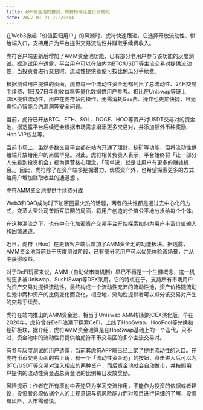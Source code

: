 ```yaml
---
title: AMM资金池的推出，虎符持续走在行业前列
date: 2022-01-21 22:23:14
---
```

在Web3掀起「价值回归用户」的风潮时，虎符快速跟进，它选择开放流动性、供给端入口，支持用户为平台提供交易流动性并赚取手续费收入。

虎符客户端更新后增加了AMM资金池功能，已有部分老用户参与该功能的灰度测试。据测试用户透露，平台用户可以在站内为BTC/USDT等主流交易对提供流动性，当投资者进行交易时，流动性提供者便可按比例瓜分手续费。

根据测试用户提供的页面，虎符每一个流动性资金池都列出了总流动性、24H交易手续费、1日及7日年化收益率等量化数据供用户参考。相比在Uniswap等链上DEX提供流动性，用户在虎符站内操作，无需消耗Gas费、操作也更加快捷，且无需担心智能合约漏洞等安全问题。

当前，虎符已开放BTC、ETH、SOL、DOGE、HOO等资产对USDT交易对的资金池，据透露平台后续还会根据市场需求增添更多交易对，并添加额外币种奖励、Hoo VIP权益等。

当前市场上，虽然多数交易平台都在站内开通了理财、挖矿等功能，但将流动性供给端开放给用户的尚属罕见。对此，虎符相关负责人表示，平台始终将「让一部分人先看到投资机会」视为运营核心理念，「简单说，就是让用户有更多的赚钱机会。」因此，虎符除了在资产端多挖掘潜力、优质资产外，也希望探索更多的方式给用户增加赚取收益的通道想·。

虎符AMM资金池提供手续费分成

Web3和DAO成为时下加密圈最火热的话题，两者的共性都是通过去中心化的方式，变革大型公司垄断互联网的局面，将用户创造的价值公平地分发给每个个体。

在这种潮流之下，也有中心化加密资产交易平台开始探索如何为用户丰富价值输入和回馈通道。

近日，虎符（Hoo）在更新客户端后增加了AMM资金池的功能板块。据透露，AMM资金池当前处于灰度测试阶段，已有部分老用户可以优先体验该场景，并从中获得收益。

对于DeFi玩家来说，AMM（自动做市商机制）早已不再是一个生僻概念，这一机制更多被Uniswap、SushiSwap等DEX采用。它的特点在于，支持所有市场用户为资产交易对提供流动性，最终构成一个流动性充沛的流动性池，资产价格随流动性池中两种资产的比例变化而变化，相应地，流动性提供者可以瓜分该交易对产生的交易手续费。

虎符在站内推出的AMM资金池，相当于Uniswap AMM机制的CEX演化版。早在2020年，虎符曾在DeFi浪潮下探索CeFi，上线了HooSwap、HooPool等兑换和挖矿板块，据介绍，虎符AMM资金池算是在HooSwap基础上的一个迭代，只不过，资金池中的流动性将提供给虎符币币交易区的多个主流交易对。

有参与灰度测试的用户透露，当前其虎符APP端已经上架了提供流动性的入口。在虎符币币交易页面的右上角，有一个「流动性资金池」的按钮，点击进入后可以为BTC/USDT等交易对注入相应的两种资产，而后资金池就会自动做市，并按照用户提供的流动性资金占总资金池的比例每日发放奖励。


风险提示：作者在所有原创中表述只为学习交流作用，不能作为投资的依据或者建议，投资者必须依据个人的主观意识与抗风险能力而对项目进行详细的了解，投资有风险，入市需谨慎。